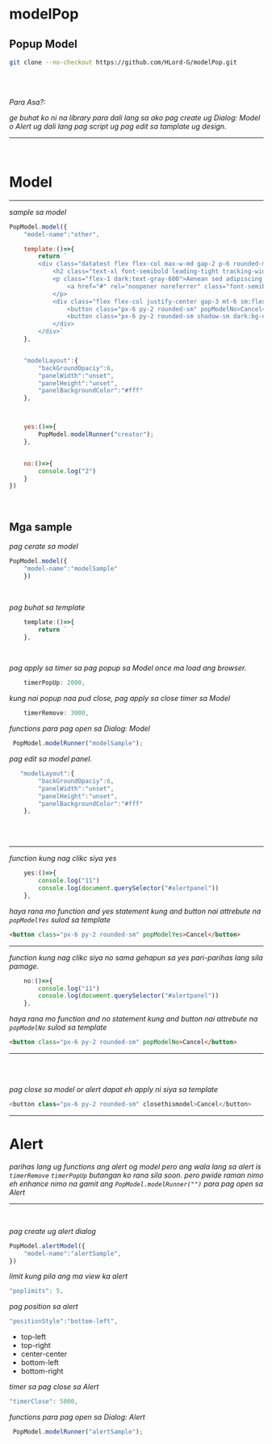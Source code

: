 # modelPop
 
## Popup Model


```bash
git clone --no-checkout https://github.com/HLord-G/modelPop.git
```

<br><br>

_*Para Asa?:*_

*ge buhat ko ni na library para dali lang sa ako pag create ug Dialog: Model o Alert ug dali lang pag script ug pag edit sa tamplate ug design.*

---

<br>

# Model

---

*sample sa model*
```js
PopModel.model({
    "model-name":"other",

    template:()=>{
        return `
        <div class="datatest flex flex-col max-w-md gap-2 p-6 rounded-md shadow-md dark:bg-gray-50 dark:text-gray-800">
            <h2 class="text-xl font-semibold leading-tight tracking-wide">Quis vel eros donec ac odio tempor.</h2>
            <p class="flex-1 dark:text-gray-600">Aenean sed adipiscing diam donec adipiscing tristique risus. Donec pretium vulputate sapien nec sagittis aliquam malesuada.
                <a href="#" rel="noopener noreferrer" class="font-semibold dark:text-emerald-600">Learn more</a>
            </p>
            <div class="flex flex-col justify-center gap-3 mt-6 sm:flex-row">
                <button class="px-6 py-2 rounded-sm" popModelNo>Cancel</button>
                <button class="px-6 py-2 rounded-sm shadow-sm dark:bg-emerald-600 dark:text-gray-50">Agree</button>
            </div>
        </div>`
    },


    "modelLayout":{
        "backGroundOpaciy":6,
        "panelWidth":"unset",
        "panelHeight":"unset",
        "panelBackgroundColor":"#fff"        
    },



    yes:()=>{
        PopModel.modelRunner("creator");
    },


    no:()=>{
        console.log("2")
    }
})
```

<br>

## Mga sample

*pag cerate sa model*
```js
PopModel.model({
    "model-name":"modelSample"
    })
```
<br>

*pag buhat sa template*
```js
    template:()=>{
        return ` `
    },
```
<br>

*pag apply sa timer sa pag popup sa Model once ma load ang browser.*
```js
    timerPopUp: 2000,  
```


*kung nai popup naa pud close, pag apply sa close timer sa Model*

```js
    timerRemove: 3000,  
```


*functions para pag open sa Dialog: Model*
```js
 PopModel.modelRunner("modelSample");
```


*pag edit sa model panel.*
```js
   "modelLayout":{
        "backGroundOpaciy":6,
        "panelWidth":"unset",
        "panelHeight":"unset",
        "panelBackgroundColor":"#fff"        
    },
```

<br><br>

---

*function kung nag clikc siya yes*
```js
    yes:()=>{
        console.log("11")
        console.log(document.querySelector("#alertpanel"))
    },
```
*haya rana mo function and yes statement kung and button nai attrebute na `popModelYes` sulod sa template*

```html
<button class="px-6 py-2 rounded-sm" popModelYes>Cancel</button>
```


---

*function kung nag clikc siya no sama gehapun sa yes pari-parihas lang sila pamage.*
```js
    no:()=>{
        console.log("11")
        console.log(document.querySelector("#alertpanel"))
    },
```
*haya rana mo function and no statement kung and button nai attrebute na `popModelNo` sulod sa template*

```html
<button class="px-6 py-2 rounded-sm" popModelNo>Cancel</button>
```

---

<br><br>

*pag close sa model or alert dapat eh apply ni siya sa template*

```js
<button class="px-6 py-2 rounded-sm" closethismodel>Cancel</button>
```


---

# Alert

*parihas lang ug functions ang alert og model pero ang wala lang sa alert is `timerRemove` `timerPopUp` butangan ko rana sila soon. pero pwide raman nimo eh enhance nimo na gamit ang `PopModel.modelRunner("")` para pag open sa Alert*

---

<br>

*pag create ug alert dialog*
```js
PopModel.alertModel({
    "model-name":"alertSample",
})
```

*limit kung pila ang ma view ka alert*
```js
"poplimits": 5,
```

*pag position sa alert*
```js
"positionStyle":"bottom-left",
```

* top-left
* top-right
* center-center
* bottom-left
* bottom-right


*timer sa pag close sa Alert*
```js
"timerClose": 5000,
```


*functions para pag open sa Dialog: Alert*
```js
 PopModel.modelRunner("alertSample");
```